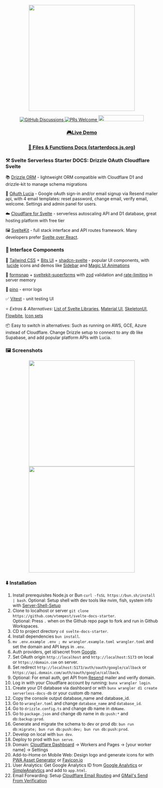 <p align="center">
    <img width="350px" src="https://i.imgur.com/6r83blS.png">
</p>
<p align="center">
    <a href="https://github.com/vtempest/Svelte-Starter-DOCS/discussions">
    <img alt="GitHub Discussions"
        src="https://img.shields.io/github/discussions/vtempest/Svelte-Starter-DOCS">
    </a>
    <a href="http://makeapullrequest.com">
        <img src="https://img.shields.io/badge/PRs-welcome-brightgreen.svg?style=flat-square" alt="PRs Welcome">
    </a>
    <a href="https://codespaces.new/vtempest/Svelte-Starter-DOCS">
    <img src="https://github.com/codespaces/badge.svg" width="150" height="20">
    </a>
</p>
<h3 align="center">
  <a href="https://starterdocs.vtempest.workers.dev"> 🎮Live Demo </a>
</h3>
<h3 align="center">
  <a href="https://starterdocs.js.org"> 📑 Files & Functions Docs (starterdocs.js.org)</a>
</h3>

### ⚒️ Svelte Serverless Starter DOCS: Drizzle OAuth Cloudflare Svelte

📚 [Drizzle ORM](https://orm.drizzle.team/kit-docs/quick) - lightweight ORM compatible with Cloudflare D1 and drizzle-kit to manage schema migrations

👤 [OAuth Lucia](https://github.com/lucia-auth/lucia) - Google oAuth sign-in and/or email signup via Resend mailer api, with 4 email templates: reset password, change email, verify email, welcome. Settings and admin panel for users.

☁️ [Cloudflare for Svelte](https://developers.cloudflare.com/pages/framework-guides/deploy-a-svelte-site/) - serverless autoscaling API and D1 database, great hosting platform with free tier

🖼️ [SvelteKit](https://svelte.dev/docs/kit/introduction) \- full stack interface and API routes framework. Many developers prefer [Svelte over React](https://shakuro.com/blog/svelte-vs-react).

### 🧩 Interface Components

🎨 [Tailwind CSS](https://github.com/tailwindlabs/tailwindcss) + [Bits UI](https://github.com/huntabyte/bits-ui) + [shadcn-svelte](https://github.com/huntabyte/shadcn-svelte) - popular UI components, with  [lucide](https://github.com/lucide-icons/lucide) icons and demos like [Sidebar](https://next.shadcn-svelte.com/blocks) and [Magic UI Animations](https://animation-svelte.vercel.app/magic)

📝 [formsnap](https://github.com/svecosystem/formsnap) + [sveltekit-superforms](https://github.com/ciscoheat/sveltekit-superforms) with [zod](https://github.com/colinhacks/zod) validation and [rate-limiting](https://github.com/ciscoheat/sveltekit-rate-limiter) in server memory

🌲 [pino](https://github.com/pinojs/pino) - error logs

✅ [Vitest](https://vitest.dev/guide/ui) - unit testing UI

⭐ _Extras & Alternatives_: [List of Svelte Libraries](https://github.com/TheComputerM/awesome-svelte#ui-libraries), [Material UI](https://sveltematerialui.com/INSTALL.md), [SkeletonUI](https://www.skeleton.dev/components/app-rail), [Flowbite](https://flowbite-svelte.com/docs/pages/introduction), [Icon sets](https://www.svgrepo.com/collections)

📦 Easy to switch in alternatives: Such as running on AWS, GCE, Azure instead of Cloudflare. 
Change Drizzle setup to connect to any db like Supabase, and add popular platform APIs with Lucia.


### 🖼️ Screenshots
<p align="center">
    <img width="350px" src="https://i.imgur.com/jIaL6yP.png"><img width="350px" src="https://i.imgur.com/NlkjlWI.png">
</p>


### ⬇️ Installation

1.  Install prerequisites Node.js or Bun `curl -fsSL https://bun.sh/install | bash`. Optional: Setup shell with dev tools like nvim, fish, system info with [Server-Shell-Setup](https://github.com/vtempest/Server-Shell-Setup)
2.  Clone to localhost or server `git clone https://github.com/vtempest/svelte-docs-starter`.  
    Optional: Press `.` when on the Github repo page to fork and run in Github Workspaces.
3.  CD to project directory `cd svelte-docs-starter`.
4.  Install dependencies `bun install`.
5.  `mv .env.example .env ; mv wrangler.example.toml wrangler.toml` and set the domain and API keys in `.env`.
6.  Auth providers, get id/secret from [Google](https://console.cloud.google.com/apis/credentials).
7.  Set OAuth origin `http://localhost` and `http://localhost:5173` on local or `https://domain.com` on server.
8.  Set redirect `http://localhost:5173/auth/oauth/google/callback` or `https://api.domain.com/auth/oauth/google/callback`.
9.  Optional: For email auth, get API from [Resend](https://resend.com/api-keys) mailer and verify domain.
10.  Log in with your Cloudflare account by running: `bunx wrangler login`.
11.  Create your D1 database via dashboard or with `bunx wrangler d1 create serverless-docs-db` or your custom db name.
12.  Copy the console output database\_name and database\_id.
13.  Go to `wrangler.toml` and change `database_name` and `database_id`.
14.  Go to `drizzle.config.ts` and change db name in `dbName`.
15.  Go to `package.json` and change db name in `db:push:*` and `db:backup:prod`.
16.  Generate and migrate the schema to dev or prod db: `bun run db:migrate; bun run db:push:dev; bun run db:push:prod`.
17.  Develop on local with `bun dev`.
18.  Deploy to prod with `bun serve`.
19.  Domain: [Cloudflare Dashboard](https://dash.cloudflare.com) -> Workers and Pages -> \[your worker name\] -> Settings
20.  Add-to-Home on Mobile Web: Design logo and generate icons for with [PWA Asset Generator](https://github.com/elegantapp/pwa-asset-generator) or [Favicon.io](https://favicon.io)
21.  User Analytics: Get Google Analytics ID from [Google Analytics](https://support.google.com/analytics/answer/9539598?hl=en) or [SimpleAnalytics](https://www.simpleanalytics.com) and add to `app.html`.
22.  Email Forwarding: Setup [Cloudflare Email Routing](https://blog.cloudflare.com/introducing-email-routing/) and [GMail's Send From Verification](https://support.google.com/mail/answer/22370?hl=en)